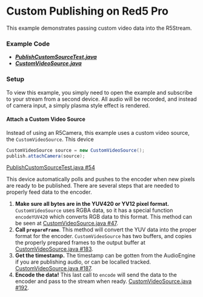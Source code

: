 # Custom Publishing on Red5 Pro

This example demonstrates passing custom video data into the R5Stream.

### Example Code

- ***[PublishCustomSourceTest.java](PublishCustomSourceTest.java)***
- ***[CustomVideoSource.java](CustomVideoSource.java)***

### Setup

To view this example, you simply need to open the example and subscribe to your stream from a second device.  All audio will be recorded, and instead of camera input, a simply plasma style effect is rendered.

#### Attach a Custom Video Source

Instead of using an R5Camera, this example uses a custom video source, the `CustomVideoSource`.  This device

```Java
CustomVideoSource source = new CustomVideoSource();
publish.attachCamera(source);
```

[PublishCustomSourceTest.java #54](PublishCustomSourceTest.java#L54)

This device automatically polls and pushes to the encoder when new pixels are ready to be published.  There are several steps that are needed to properly feed data to the encoder.

1. **Make sure all bytes are in the YUV420 or YV12 pixel format.**  `CustomVideoSource` uses RGBA data, so it has a special function `encodeYUV420` which converts RGB data to this format.  This method can be seen at [CustomVideoSource.java #47](CustomVideoSource.java#L47).
2. **Call `prepareFrame`**.  This method will convert the YUV data into the proper format for the encoder.  `CustomVideoSource` has two buffers, and copies the properly prepared frames to the output buffer at [CustomVideoSource.java #183](CustomVideoSource.java#L183).
3. **Get the timestamp.** The timestamp can be gotten from the AudioEngine if you are publishing audio, or can be localled tracked.  [CustomVideoSource.java #187](CustomVideoSource.java#L187).
4. **Encode the data!** This last call to `encode` will send the data to the encoder and pass to the stream when ready. [CustomVideoSource.java #192](CustomVideoSource.java#L192).

